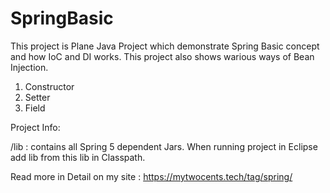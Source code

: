 # SpringBasic

This project is Plane Java Project which demonstrate Spring Basic concept and how IoC and DI works.
This project also shows warious ways of Bean Injection.
1. Constructor
2. Setter
3. Field

Project Info:

/lib : contains all Spring 5 dependent Jars. When running project in Eclipse add lib from this lib in Classpath.


Read more in Detail on my site : https://mytwocents.tech/tag/spring/
